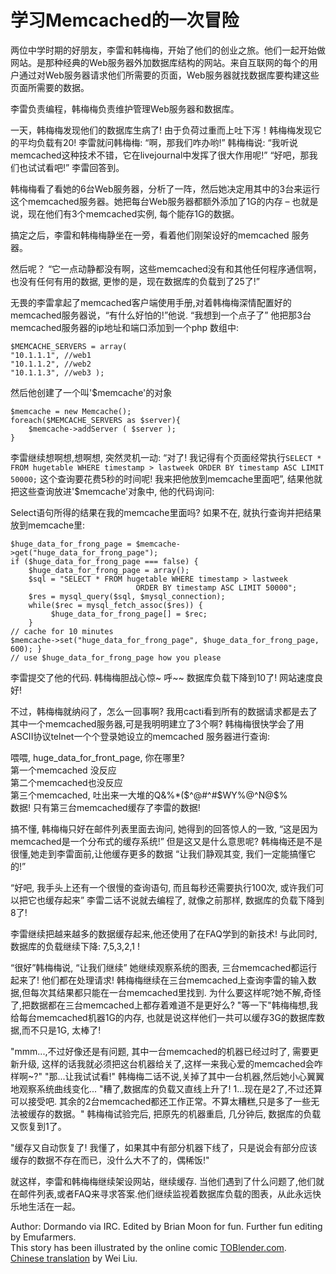 # 学习Memcached的一次冒险

两位中学时期的好朋友，李雷和韩梅梅，开始了他们的创业之旅。他们一起开始做网站。是那种经典的Web服务器外加数据库结构的网站。来自互联网的每个的用户通过对Web服务器请求他们所需要的页面，Web服务器就找数据库要构建这些页面所需要的数据。

李雷负责编程，韩梅梅负责维护管理Web服务器和数据库。

一天，韩梅梅发现他们的数据库生病了! 由于负荷过重而上吐下泻！韩梅梅发现它的平均负载有20! 李雷就问韩梅梅: “啊，那我们咋办哟!” 韩梅梅说: “我听说memcached这种技术不错，它在livejournal中发挥了很大作用呢!” “好吧，那我们也试试看吧!” 李雷回答到。

韩梅梅看了看她的6台Web服务器，分析了一阵，然后她决定用其中的3台来运行这个memcached服务器。她把每台Web服务器都额外添加了1G的内存 – 也就是说，现在他们有3个memcached实例, 每个能存1G的数据。

搞定之后，李雷和韩梅梅静坐在一旁，看着他们刚架设好的memcached 服务器。

然后呢？ “它一点动静都没有啊，这些memcached没有和其他任何程序通信啊，也没有任何有用的数据, 更惨的是，现在数据库的负载到了25了!”

无畏的李雷拿起了memcached客户端使用手册,对着韩梅梅深情配置好的memcached服务器说，“有什么好怕的!”他说. “我想到一个点子了” 他把那3台memcached服务器的ip地址和端口添加到一个php 数组中:

    $MEMCACHE_SERVERS = array(
    "10.1.1.1", //web1
    "10.1.1.2", //web2
    "10.1.1.3", //web3 );

然后他创建了一个叫'$memcache'的对象

    $memcache = new Memcache();
    foreach($MEMCACHE_SERVERS as $server){     
        $memcache->addServer ( $server );
    }

李雷继续想啊想,想啊想, 突然灵机一动: “对了! 我记得有个页面经常执行`SELECT * FROM hugetable WHERE timestamp > lastweek ORDER BY timestamp ASC LIMIT 50000;` 这个查询要花费5秒的时间呢! 我来把他放到memcache里面吧”, 结果他就把这些查询放进'$memcache'对象中, 他的代码询问:

Select语句所得的结果在我的memcache里面吗? 如果不在, 就执行查询并把结果放到memcache里:

    $huge_data_for_frong_page = $memcache->get("huge_data_for_frong_page");
    if ($huge_data_for_frong_page === false) {
        $huge_data_for_frong_page = array();
        $sql = "SELECT * FROM hugetable WHERE timestamp > lastweek
                                ORDER BY timestamp ASC LIMIT 50000";     
        $res = mysql_query($sql, $mysql_connection);
        while($rec = mysql_fetch_assoc($res)) {
             $huge_data_for_frong_page[] = $rec;
        }     
    // cache for 10 minutes
    $memcache->set("huge_data_for_frong_page", $huge_data_for_frong_page, 600); }
    // use $huge_data_for_frong_page how you please

李雷提交了他的代码. 韩梅梅胆战心惊~ 呼~~ 数据库负载下降到10了! 网站速度良好!

不过，韩梅梅就纳闷了，怎么一回事啊? 我用cacti看到所有的数据请求都是去了其中一个memcached服务器,可是我明明建立了3个啊? 韩梅梅很快学会了用ASCII协议telnet一个个登录她设立的memcached 服务器进行查询:

喂喂, huge\_data\_for\_front\_page, 你在哪里?<br />
第一个memcached 没反应<br />
第二个memcached也没反应<br />
第三个memcached, 吐出来一大堆的Q$%@#$&%*($^@#^#$WY%@^N@$%<br />
数据! 只有第三台memcached缓存了李雷的数据!

搞不懂, 韩梅梅只好在邮件列表里面去询问, 她得到的回答惊人的一致, “这是因为memcached是一个分布式的缓存系统!” 但是这又是什么意思呢? 韩梅梅还是不是很懂,她走到李雷面前,让他缓存更多的数据 “让我们静观其变, 我们一定能搞懂它的!”

“好吧, 我手头上还有一个很慢的查询语句, 而且每秒还需要执行100次, 或许我们可以把它也缓存起来” 李雷二话不说就去编程了, 就像之前那样, 数据库的负载下降到8了!

李雷继续把越来越多的数据缓存起来,他还使用了在FAQ学到的新技术! 与此同时, 数据库的负载继续下降: 7,5,3,2,1 !

“很好”韩梅梅说, “让我们继续” 她继续观察系统的图表, 三台memcached都运行起来了! 他们都在处理请求!
韩梅梅继续在三台memcached上查询李雷的输入数据,但每次其结果都只能在一台memcached里找到. 为什么要这样呢?她不解,奇怪了,把数据都在三台memcached上都存着难道不是更好么? "等一下"韩梅梅想,我给每台memcached机器1G的内存, 也就是说这样他们一共可以缓存3G的数据库数据,而不只是1G, 太棒了!

"mmm...,不过好像还是有问题, 其中一台memcached的机器已经过时了, 需要更新升级, 这样的话我就必须把这台机器给关了,这样一来我心爱的memcached会咋样啊~?" "那...让我试试看!" 韩梅梅二话不说,关掉了其中一台机器,然后她小心翼翼地观察系统曲线变化... "糟了,数据库的负载又直线上升了! 1...现在是2了,不过还算可以接受吧.
其余的2台memcached都还工作正常。不算太糟糕,只是多了一些无法被缓存的数据。" 韩梅梅试验完后, 把原先的机器重启, 几分钟后, 数据库的负载又恢复到1了。

"缓存又自动恢复了! 我懂了，如果其中有部分机器下线了，只是说会有部分应该缓存的数据不存在而已，没什么大不了的，偶稀饭!"

就这样，李雷和韩梅梅继续架设网站，继续缓存. 当他们遇到了什么问题了,他们就在邮件列表,或者FAQ来寻求答案.他们继续监视着数据库负载的图表，从此永远快乐地生活在一起。


Author: Dormando via IRC. Edited by Brian Moon for fun. Further fun editing by Emufarmers.
<br />
This story has been illustrated by the online comic [TOBlender.com](http://toblender.com/tag/memcached/).
<br />
[Chinese translation](http://newwaylw.blogspot.com/2011/11/blog-post_16.html) by Wei Liu.
